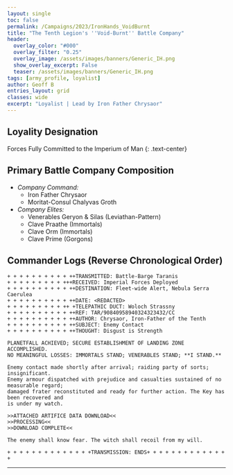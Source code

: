```yaml
---
layout: single
toc: false
permalink: /Campaigns/2023/IronHands_VoidBurnt
title: "The Tenth Legion's ''Void-Burnt'' Battle Company"
header:
  overlay_color: "#000"
  overlay_filter: "0.25"
  overlay_image: /assets/images/banners/Generic_IH.png
  show_overlay_excerpt: False
  teaser: /assets/images/banners/Generic_IH.png
tags: [army_profile, loyalist]
author: Geoff B
entries_layout: grid
classes: wide
excerpt: "Loyalist | Lead by Iron Father Chrysaor"
---
```


## Loyality Designation
Forces Fully Committed to the Imperium of Man
{: .text-center}


## Primary Battle Company Composition
- *Company Command:* 
  - Iron Father Chrysaor
  - Moritat-Consul Chalyvas Groth
- *Company Elites:* 
  - Venerables Geryon & Silas (Leviathan-Pattern)
  - Clave Praathe (Immortals)
  - Clave Orm (Immortals)
  - Clave Prime (Gorgons)

## Commander Logs (Reverse Chronological Order)

```
+ + + + + + + + + + ++TRANSMITTED: Battle-Barge Taranis
+ + + + + + + + + +++RECEIVED: Imperial Forces Deployed
+ + + + + + + + + + ++DESTINATION: Fleet-wide Alert, Nebula Serra Caerulea
+ + + + + + + + + + ++DATE: <REDACTED>
+ + + + + + + + + ++ +TELEPATHIC DUCT: Woloch Strassny
+ + + + + + + + + + ++REF: TAR/90840958940324323432/CC
+ + + + + + + + + + ++AUTHOR: Chrysaor, Iron-Father of the Tenth
+ + + + + + + + + + ++SUBJECT: Enemy Contact
+ + + + + + + + + + ++THOUGHT: Disgust is Strength

PLANETFALL ACHIEVED; SECURE ESTABLISHMENT OF LANDING ZONE ACCOMPLISHED. 
NO MEANINGFUL LOSSES: IMMORTALS STAND; VENERABLES STAND; **I STAND.**

Enemy contact made shortly after arrival; raiding party of sorts; insignificant. 
Enemy armour dispatched with prejudice and casualties sustained of no measurable regard; 
damaged frater reconstituted and ready for further action. The Key has been recovered and 
is under my watch.

>>ATTACHED ARTIFICE DATA DOWNLOAD<<
>>PROCESSING<<
>>DOWNLOAD COMPLETE<<

The enemy shall know fear. The witch shall recoil from my will.

+ + + + + + + + + + + + + +TRANSMISSION: ENDS+ + + + + + + + + + + + + +
```

---